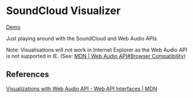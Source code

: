 # SoundCloud Visualizer

[Demo](http://pakkudon.github.io/SoundCloudVisualizer/)

Just playing around with the SoundCloud and Web Audio APIs.

Note: Visualisations will not work in Internet Explorer as the Web Audio API is not supported in IE. (See: [MDN | Web Audio API#Browser Compatibility](https://developer.mozilla.org/en-US/docs/Web/API/Web_Audio_API#Browser_compatibility))

## References

[Visualizations with Web Audio API - Web API Interfaces | MDN](https://developer.mozilla.org/en-US/docs/Web/API/Web_Audio_API/Visualizations_with_Web_Audio_API)
